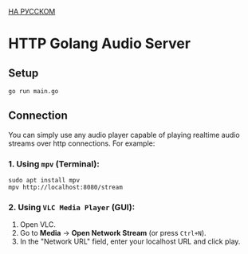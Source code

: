 [НА РУССКОМ](github.com)
# HTTP Golang Audio Server

## Setup
```
go run main.go
```
## Connection
You can simply use any audio player capable of playing realtime audio streams over http connections. For example:

### 1. Using `mpv` (Terminal):
```
sudo apt install mpv
mpv http://localhost:8080/stream
```
### 2. Using `VLC Media Player` (GUI):
1. Open VLC.
2. Go to **Media** -> **Open Network Stream** (or press `Ctrl+N`).
3. In the "Network URL" field, enter your localhost URL and click play.
